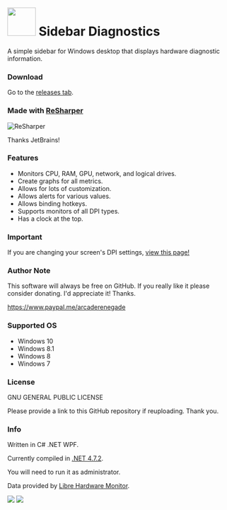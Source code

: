 <h1><img src="https://cdn.rawgit.com/ArcadeRenegade/SidebarDiagnostics/master/sidebar.ico" width="64" height="64" /> Sidebar Diagnostics</h1>

A simple sidebar for Windows desktop that displays hardware diagnostic information.

### Download

Go to the <a href="https://github.com/ArcadeRenegade/SidebarDiagnostics/releases">releases tab</a>.

### Made with <a href="https://www.jetbrains.com/resharper/">ReSharper</a>

![ReSharper](https://cdn.rawgit.com/ArcadeRenegade/SidebarDiagnostics/master/resharper.svg "ReSharper")

Thanks JetBrains!

### Features
* Monitors CPU, RAM, GPU, network, and logical drives.
* Create graphs for all metrics.
* Allows for lots of customization.
* Allows alerts for various values.
* Allows binding hotkeys.
* Supports monitors of all DPI types.
* Has a clock at the top.

### Important

If you are changing your screen's DPI settings, <a href="https://github.com/ArcadeRenegade/SidebarDiagnostics/wiki/DPI-Settings">view this page!</a>

### Author Note

This software will always be free on GitHub. If you really like it please consider donating. I'd appreciate it!
Thanks.

https://www.paypal.me/arcaderenegade

### Supported OS

* Windows 10
* Windows 8.1
* Windows 8
* Windows 7

### License

GNU GENERAL PUBLIC LICENSE

Please provide a link to this GitHub repository if reuploading. Thank you.

### Info

Written in C# .NET WPF.

Currently compiled in <a href="https://dotnet.microsoft.com/download/dotnet-framework/thank-you/net472-web-installer">.NET 4.7.2</a>.

You will need to run it as administrator.

Data provided by <a href="https://github.com/LibreHardwareMonitor/LibreHardwareMonitor">Libre Hardware Monitor</a>.

<img src="http://i.imgur.com/70LkdwO.png" />

<img src="http://i.imgur.com/mkrO6W6.png" />

